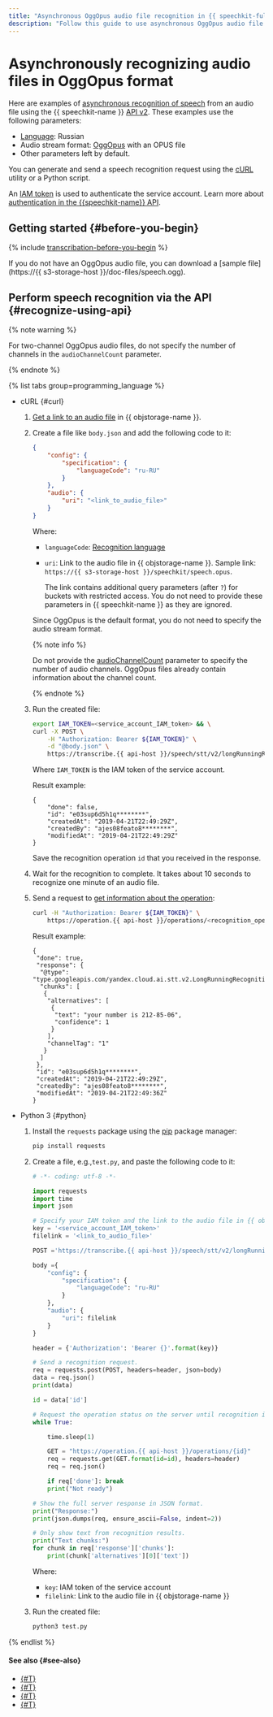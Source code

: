 ```yaml
---
title: "Asynchronous OggOpus audio file recognition in {{ speechkit-full-name }}"
description: "Follow this guide to use asynchronous OggOpus audio file recognition."
---
```


# Asynchronously recognizing audio files in OggOpus format

Here are examples of [asynchronous recognition of speech](../transcribation.md) from an audio file using the {{ speechkit-name }} [API v2](transcribation-api.md). These examples use the following parameters:

* [Language](../models.md#languages): Russian
* Audio stream format: [OggOpus](../../formats.md#OggOpus) with an OPUS file
* Other parameters left by default.

You can generate and send a speech recognition request using the [cURL](https://curl.haxx.se) utility or a Python script.

An [IAM token](../../../iam/concepts/authorization/iam-token.md) is used to authenticate the service account. Learn more about [authentication in the {{speechkit-name}} API](../../concepts/auth.md).

## Getting started {#before-you-begin}

{% include [transcribation-before-you-begin](../../../_includes/speechkit/transcribation-before-you-begin.md) %}

If you do not have an OggOpus audio file, you can download a [sample file](https://{{ s3-storage-host }}/doc-files/speech.ogg).

## Perform speech recognition via the API {#recognize-using-api}

{% note warning %}

For two-channel OggOpus audio files, do not specify the number of channels in the `audioChannelCount` parameter.

{% endnote %}

{% list tabs group=programming_language %}

- cURL {#curl}

   1. [Get a link to an audio file](../../../storage/operations/objects/link-for-download.md) in {{ objstorage-name }}.
   1. Create a file like `body.json` and add the following code to it:

      ```json
      {
          "config": {
              "specification": {
                  "languageCode": "ru-RU"
              }
          },
          "audio": {
              "uri": "<link_to_audio_file>"
          }
      }
      ```

      Where:

      * `languageCode`: [Recognition language](../models.md#languages)
      * `uri`: Link to the audio file in {{ objstorage-name }}. Sample link: `https://{{ s3-storage-host }}/speechkit/speech.opus`.

         The link contains additional query parameters (after `?`) for buckets with restricted access. You do not need to provide these parameters in {{ speechkit-name }} as they are ignored.

      Since OggOpus is the default format, you do not need to specify the audio stream format.

      {% note info %}

      Do not provide the [audioChannelCount](transcribation-api.md#sendfile-params) parameter to specify the number of audio channels. OggOpus files already contain information about the channel count.

      {% endnote %}

   1. Run the created file:

      ```bash
      export IAM_TOKEN=<service_account_IAM_token> && \
      curl -X POST \
          -H "Authorization: Bearer ${IAM_TOKEN}" \
          -d "@body.json" \
          https://transcribe.{{ api-host }}/speech/stt/v2/longRunningRecognize
      ```

      Where `IAM_TOKEN` is the IAM token of the service account.

      Result example:

      ```text
      {
          "done": false,
          "id": "e03sup6d5h1q********",
          "createdAt": "2019-04-21T22:49:29Z",
          "createdBy": "ajes08feato8********",
          "modifiedAt": "2019-04-21T22:49:29Z"
      }
      ```

      Save the recognition operation `id` that you received in the response.

   1. Wait for the recognition to complete. It takes about 10 seconds to recognize one minute of an audio file.
   1. Send a request to [get information about the operation](../../../api-design-guide/concepts/operation.md#monitoring):

      ```bash
      curl -H "Authorization: Bearer ${IAM_TOKEN}" \
          https://operation.{{ api-host }}/operations/<recognition_operation_ID>
      ```

      Result example:

      ```text
      {
       "done": true,
       "response": {
        "@type": "type.googleapis.com/yandex.cloud.ai.stt.v2.LongRunningRecognitionResponse",
        "chunks": [
         {
          "alternatives": [
           {
            "text": "your number is 212-85-06",
            "confidence": 1
           }
          ],
          "channelTag": "1"
         }
        ]
       },
       "id": "e03sup6d5h1q********",
       "createdAt": "2019-04-21T22:49:29Z",
       "createdBy": "ajes08feato8********",
       "modifiedAt": "2019-04-21T22:49:36Z"
      }
      ```

- Python 3 {#python}

   1. Install the `requests` package using the [pip](https://pip.pypa.io/en/stable/) package manager:

      ```bash
      pip install requests
      ```

   1. Create a file, e.g.,`test.py`, and paste the following code to it:

      ```python
      # -*- coding: utf-8 -*-

      import requests
      import time
      import json

      # Specify your IAM token and the link to the audio file in {{ objstorage-name }}.
      key = '<service_account_IAM_token>'
      filelink = '<link_to_audio_file>'

      POST ='https://transcribe.{{ api-host }}/speech/stt/v2/longRunningRecognize'

      body ={
          "config": {
              "specification": {
                  "languageCode": "ru-RU"
              }
          },
          "audio": {
              "uri": filelink
          }
      }

      header = {'Authorization': 'Bearer {}'.format(key)}

      # Send a recognition request.
      req = requests.post(POST, headers=header, json=body)
      data = req.json()
      print(data)

      id = data['id']

      # Request the operation status on the server until recognition is complete.
      while True:

          time.sleep(1)

          GET = "https://operation.{{ api-host }}/operations/{id}"
          req = requests.get(GET.format(id=id), headers=header)
          req = req.json()

          if req['done']: break
          print("Not ready")

      # Show the full server response in JSON format.
      print("Response:")
      print(json.dumps(req, ensure_ascii=False, indent=2))

      # Only show text from recognition results.
      print("Text chunks:")
      for chunk in req['response']['chunks']:
          print(chunk['alternatives'][0]['text'])
      ```

      Where:

      * `key`: IAM token of the service account
      * `filelink`: Link to the audio file in {{ objstorage-name }}

   1. Run the created file:

      ```bash
      python3 test.py
      ```

{% endlist %}

#### See also {#see-also}

* [{#T}](transcribation-api.md)
* [{#T}](transcribation-lpcm.md)
* [{#T}](batch-transcribation.md)
* [{#T}](../../concepts/auth.md)
